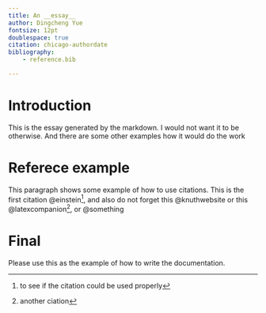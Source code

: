 ```yaml
---
title: An __essay__
author: Dingcheng Yue
fontsize: 12pt
doublespace: true
citation: chicago-authordate
bibliography:
    - reference.bib

---
```


Introduction
============

This is the essay generated by the markdown. I would not want it to be otherwise. And there are some other examples how it would do the work

Referece example
===============

This paragraph shows some example of how to use citations. This is the first citation @einstein[^1], and also do not forget this @knuthwebsite or this @latexcompanion[^2], or @something

Final
====

Please use this as the example of how to write the documentation.

[^1]: to see if the citation could be used properly
[^2]: another ciation
